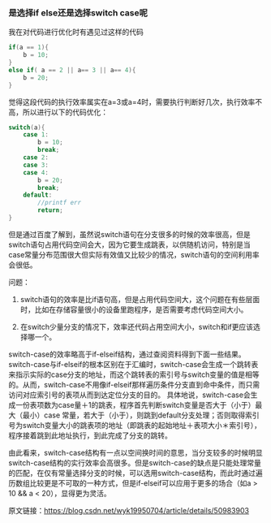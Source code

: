 ### 是选择if else还是选择switch case呢

我在对代码进行优化时有遇见过这样的代码

```c
if(a == 1){
	b = 10;
}
else if( a == 2 || a== 3 || a== 4){
	b = 20;
}
```

觉得这段代码的执行效率属实在a=3或a=4时，需要执行判断好几次，执行效率不高，所以进行以下的代码优化：

```c
switch(a){
    case 1:
        b = 10;
        break;
    case 2:
    case 3:
    case 4:
        b = 20;
        break;
    default:
        //printf err
        return;
}
```

但是通过百度了解到，虽然说switch语句在分支很多的时候的效率很高，但是switch语句占用代码空间会大，因为它要生成跳表，以供随机访问，特别是当case常量分布范围很大但实际有效值又比较少的情况，switch语句的空间利用率会很低。

问题：

1. switch语句的效率是比if语句高，但是占用代码空间大，这个问题在有些层面时，比如在存储容量很小的设备里跑程序，是否需要考虑代码空间大小。

2. 在switch少量分支的情况下，效率还代码占用空间大小，switch和if更应该选择哪一个。



switch-case的效率略高于if-elseif结构，通过查阅资料得到下面一些结果。
switch-case与if-elseif的根本区别在于汇编时，switch-case会生成一个跳转表来指示实际的case分支的地址，而这个跳转表的索引号与switch变量的值是相等的。从而，switch-case不用像if-elseif那样遍历条件分支直到命中条件，而只需访问对应索引号的表项从而到达定位分支的目的。
具体地说，switch-case会生成一份表项数为case量＋1的跳表，程序首先判断switch变量是否大于（小于）最大（最小）case 常量，若大于（小于），则跳到default分支处理；否则取得索引号为switch变量大小的跳表项的地址（即跳表的起始地址＋表项大小＊索引号），程序接着跳到此地址执行，到此完成了分支的跳转。

由此看来，switch-case结构有一点以空间换时间的意思，当分支较多的时候明显switch-case结构的实行效率会高很多。但是switch-case的缺点是只能处理常量的匹配，在仅有常量选择分支的时候，可以选用switch-case结构，而此时通过遍历数组比较更是不可取的一种方式，但是if-elseif可以应用于更多的场合（如a > 10 && a < 20），显得更为灵活。

原文链接：https://blog.csdn.net/wyk19950704/article/details/50983903


